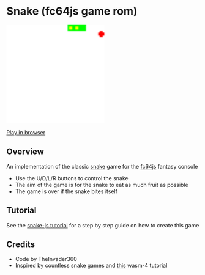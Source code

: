 # Snake (fc64js game rom)

[<img src="https://raw.githubusercontent.com/TheInvader360/fc64js/main/rom/game/snake/docs/demo.gif" width="256"/>](https://theinvader360.github.io/fc64js/rom/game/snake/)

[Play in browser](https://theinvader360.github.io/fc64js/rom/game/snake/)

## Overview

An implementation of the classic [snake](https://en.wikipedia.org/wiki/Snake_(video_game_genre)) game for the [fc64js](https://github.com/TheInvader360/fc64js) fantasy console

* Use the U/D/L/R buttons to control the snake
* The aim of the game is for the snake to eat as much fruit as possible
* The game is over if the snake bites itself

## Tutorial

See the [snake-js tutorial](../../../docs/tutorial/snake-js/) for a step by step guide on how to create this game

## Credits

* Code by TheInvader360
* Inspired by countless snake games and [this](https://wasm4.org/docs/tutorials/snake/goal/) wasm-4 tutorial

